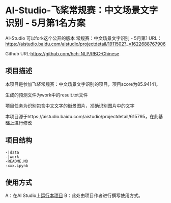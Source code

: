 # AI-Studio-飞桨常规赛：中文场景文字识别 - 5月第1名方案
AI-Studio 可以fork这个公开的版本  常规赛：中文场景文字识别 - 5月第1 URL：https://aistudio.baidu.com/aistudio/projectdetail/1911502?_=1622688767906

Github URL:https://github.com/hch-NLP/RBC-Chinese
## 项目描述
本项目是参加飞桨常规赛：中文场景文字识别的项目，项目score为85.94141。

生成的预测文件为work中的result.txt文件

项目任务为识别包含中文文字的街景图片，准确识别图片中的文字

本项目源于https://aistudio.baidu.com/aistudio/projectdetail/615795，在此基础上进行修改


## 项目结构
```
-|data
-|work
-README.MD
-xxx.ipynb
```
## 使用方式
A：在AI Studio上[运行本项目](https://aistudio.baidu.com/aistudio/usercenter)
B：此处由项目作者进行撰写使用方式。
